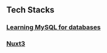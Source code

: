 ## Tech Stacks

### [Learning MySQL for databases](./Tech_Stacks/Learning_MySQL.md)

### [Nuxt3](https://github.com/IbrahimBess/learning-software-engineering.github.io/blob/patch-2/Topics/Tech_Stacks/Nuxt3.md)
